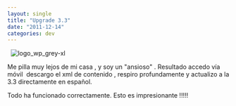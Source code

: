 ```yaml
---
layout: single
title: "Upgrade 3.3"
date: "2011-12-14"
categories: dev
---
```


  ![logo_wp_grey-xl](images/6536514951_5533d2fe12_o.png)  

Me pilla muy lejos de mi casa , y soy un "ansioso" . Resultado accedo vía móvil  descargo el xml de contenido , respiro profundamente y actualizo a la 3.3 directamente en español.

Todo ha funcionado correctamente. Esto es impresionante !!!!!
